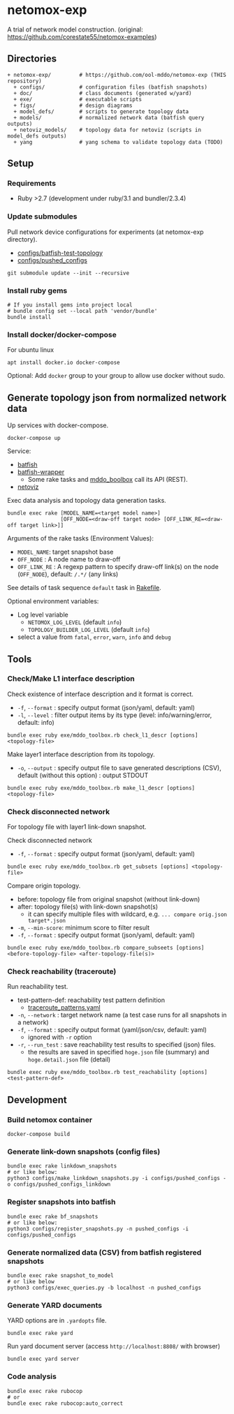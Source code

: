 

# netomox-exp

A trial of network model construction. (original: https://github.com/corestate55/netomox-examples)

## Directories

```text
+ netomox-exp/         # https://github.com/ool-mddo/netomox-exp (THIS repository)
  + configs/           # configuration files (batfish snapshots)
  + doc/               # class documents (generated w/yard)
  + exe/               # executable scripts
  + figs/              # design diagrams
  + model_defs/        # scripts to generate topology data
  + models/            # normalized network data (batfish query outputs)
  + netoviz_models/    # topology data for netoviz (scripts in model_defs outputs)
  + yang               # yang schema to validate topology data (TODO)
```

## Setup

### Requirements

- Ruby >2.7 (development under ruby/3.1 and bundler/2.3.4)

### Update submodules

Pull network device configurations for experiments (at netomox-exp directory).

- [configs/batfish-test-topology](https://github.com/corestate55/batfish-test-topology)
- [configs/pushed_configs](https://github.com/ool-mddo/pushed_configs)

```shell
git submodule update --init --recursive
```

### Install ruby gems

```shell
# If you install gems into project local
# bundle config set --local path 'vendor/bundle'
bundle install
```

### Install docker/docker-compose

For ubuntu linux

```shell
apt install docker.io docker-compose
```

Optional: Add `docker` group to your group to allow use docker without sudo.

## Generate topology json from normalized network data

Up services with docker-compose.

```shell
docker-compose up
```

Service:

- [batfish](https://github.com/batfish/batfish)
- [batfish-wrapper](https://github.com/ool-mddo/batfish-wrapper)
  - Some rake tasks and [mddo_boolbox](exe/mddo_toolbox.rb) call its API (REST).
- [netoviz](https://github.com/corestate55/netoviz)

Exec data analysis and topology data generation tasks.

```text
bundle exec rake [MODEL_NAME=<target model name>]
                 [OFF_NODE=<draw-off target node> [OFF_LINK_RE=<draw-off target link>]]
```

Arguments of the rake tasks (Environment Values):

* `MODEL_NAME`: target snapshot base
* `OFF_NODE` : A node name to draw-off
* `OFF_LINK_RE` : A regexp pattern to specify draw-off link(s) on the node (`OFF_NODE`), default: `/.*/` (any links)

See details of task sequence `default` task in [Rakefile](./Rakefile).

Optional environment variables:

- Log level variable
  - `NETOMOX_LOG_LEVEL` (default `info`)
  - `TOPOLOGY_BUILDER_LOG_LEVEL` (default `info`)
- select a value from `fatal`, `error`, `warn`, `info` and `debug`

## Tools

### Check/Make L1 interface description

Check existence of interface description and it format is correct.

- `-f`, `--format` : specify output format (json/yaml, default: yaml)
- `-l`, `--level` : filter output items by its type (level: info/warning/error, default: info)

```text
bundle exec ruby exe/mddo_toolbox.rb check_l1_descr [options] <topology-file>
```

Make layer1 interface description from its topology.

- `-o`, `--output` : specify output file to save generated descriptions (CSV),
  default (without this option) : output STDOUT

```text
bundle exec ruby exe/mddo_toolbox.rb make_l1_descr [options] <topology-file>
```

### Check disconnected network

For topology file with layer1 link-down snapshot.

Check disconnected network

- `-f`, `--format` : specify output format (json/yaml, default: yaml)

```text
bundle exec ruby exe/mddo_toolbox.rb get_subsets [options] <topology-file>
```

Compare origin topology.

- before: topology file from original snapshot (without link-down)
- after: topology file(s) with link-down snapshot(s)
  - it can specify multiple files with wildcard, e.g. `... compare orig.json target*.json`
- `-m`, `--min-score`: minimum score to filter result
- `-f`, `--format` : specify output format (json/yaml, default: yaml)

```text
bundle exec ruby exe/mddo_toolbox.rb compare_subseets [options] <before-topology-file> <after-topology-file(s)>
```

### Check reachability (traceroute)

Run reachability test.

- test-pattern-def: reachability test pattern definition
  - [traceroute_patterns.yaml](exe/traceroute_patterns.yaml)
- `-n`, `--network` : target network name (a test case runs for all snapshots in a network)
- `-f`, `--format` : specify output format (yaml/json/csv, default: yaml)
  - ignored with `-r` option
- `-r`, `--run_test` : save reachability test results to specified (json) files.
  - the results are saved in specified `hoge.json` file (summary) and `hoge.detail.json` file (detail)

```text
bundle exec ruby exe/mddo_toolbox.rb test_reachability [options] <test-pattern-def>
```

## Development

### Build netomox container

```shell
docker-compose build
```

### Generate link-down snapshots (config files)

```shell
bundle exec rake linkdown_snapshots
# or like below:
python3 configs/make_linkdown_snapshots.py -i configs/pushed_configs -o configs/pushed_configs_linkdown
```

### Register snapshots into batfish

```shell
bundle exec rake bf_snapshots
# or like below:
python3 configs/register_snapshots.py -n pushed_configs -i configs/pushed_configs
```

### Generate normalized data (CSV) from batfish registered snapshots

```shell
bundle exec rake snapshot_to_model
# or like below
python3 configs/exec_queries.py -b localhost -n pushed_configs
```

### Generate YARD documents

YARD options are in `.yardopts` file.

```shell
bundle exec rake yard
```

Run yard document server (access `http://localhost:8808/` with browser)

```shell
bundle exec yard server
```

### Code analysis

```shell
bundle exec rake rubocop
# or
bundle exec rake rubocop:auto_correct
```
